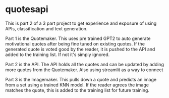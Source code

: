 # quotesapi

This is part 2 of a 3 part project to get experience and exposure of using APIs, classification and text generation. 

Part 1 is the Quotemaker.  This uses pre trained GPT2 to auto generate motivational quotes after being fine tuned on existing quotes.  If the generated quote is voted good by the reader, it is pushed to the API and added to the training list.  If not it's simply ignored.

Part 2 is the API.  The API holds all the quotes and can be updated by adding more quotes from the Quotemaker.  Also using streamlit as a way to connect

Part 3 is the Imagemaker.  This pulls down a quote and predicts an image from a set using a trained KNN model.  If the reader agrees the image matches the quote, this is added to the training list for future training.

